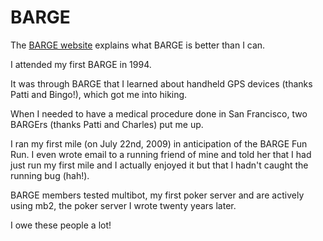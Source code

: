 # BARGE

The [BARGE website](https://www.barge.org/) explains what BARGE is
better than I can.

I attended my first BARGE in 1994.

It was through BARGE that I learned about handheld GPS devices (thanks
Patti and Bingo!), which got me into hiking.

When I needed to have a medical procedure done in San Francisco, two
BARGErs (thanks Patti and Charles) put me up.

I ran my first mile (on July 22nd, 2009) in anticipation of the BARGE
Fun Run. I even wrote email to a running friend of mine and told her
that I had just run my first mile and I actually enjoyed it but that I
hadn't caught the running bug (hah!).

BARGE members tested multibot, my first poker server and are actively
using mb2, the poker server I wrote twenty years later.

I owe these people a lot!
